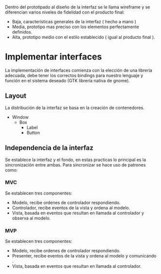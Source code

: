 Dentro del prototipado al diseño de la interfaz se le llama wireframe y se diferencian varios niveles de fidelidad con el producto final:
- Baja, características generales de la interfaz ( hecho a mano )
- Media,  prototipo mas preciso con los elementos perfectamente definidos.
- Alta, prototipo medio con el estilo establecido ( igual al producto final ).

# Implementar interfaces
La implementación de interfaces comienza con la elección de una librería adecuada, debe tener los correctos bindings para nuestro lenguaje y función en el sistema deseado (GTK librería nativa de gnome).
## Layout
La distribución de la interfaz se basa en la creación de contenedores.
- Window
	- Box
		- Label
		- Button

## Independencia de la interfaz
Se establece la interfaz y el fondo, en estas practicas lo principal es la sincronización entre ambas. Para sincronizar se hace uso de patrones como: 
### MVC
Se establecen tres componentes:
- Modelo, recibe ordenes de controlador respondiendo.
- Controlador, recibe eventos de la vista y ordena al modelo.
- Vista, basada en eventos que resultan en llamada al controlador y observa al modelo.

### MVP
Se establecen tres componentes:
- Modelo, recibe ordenes de controlador respondiendo.
- Presenter, recibe eventos de la vista y ordena al modelo y comunicando .
- Vista, basada en eventos que resultan en llamada al controlador.